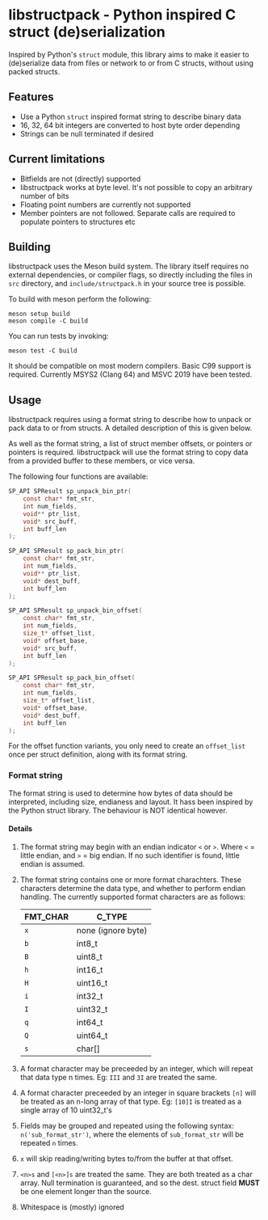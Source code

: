 # libstructpack - Python inspired C struct (de)serialization

Inspired by Python's `struct` module, this library aims to make it easier to (de)serialize data from files or network to or from C structs, without using packed structs.

## Features

- Use a Python `struct` inspired format string to describe binary data
- 16, 32, 64 bit integers are converted to host byte order depending
- Strings can be null terminated if desired

## Current limitations

- Bitfields are not (directly) supported
- libstructpack works at byte level. It's not possible to copy an arbitrary number of bits
- Floating point numbers are currently not supported
- Member pointers are not followed. Separate calls are required to populate pointers to structures etc

## Building

libstructpack uses the Meson build system. The library itself requires no external dependencies, or compiler flags, so directly including the files in `src` directory, and `include/structpack.h` in your source tree is possible.

To build with meson perform the following:

```
meson setup build
meson compile -C build
```

You can run tests by invoking:
```
meson test -C build
```

It should be compatible on most modern compilers. Basic C99 support is required. Currently MSYS2 (Clang 64) and MSVC 2019 have been tested.

## Usage

libstructpack requires using a format string to describe how to unpack or pack data to or from structs. A detailed description of this is given below.

As well as the format string, a list of struct member offsets, or pointers or pointers is required. libstructpack will use the format string to copy data from a provided buffer to these members, or vice versa.

The following four functions are available:

```c
SP_API SPResult sp_unpack_bin_ptr(
    const char* fmt_str, 
    int num_fields, 
    void** ptr_list, 
    void* src_buff, 
    int buff_len
);

SP_API SPResult sp_pack_bin_ptr(
    const char* fmt_str, 
    int num_fields, 
    void** ptr_list, 
    void* dest_buff, 
    int buff_len
);

SP_API SPResult sp_unpack_bin_offset(
    const char* fmt_str, 
    int num_fields, 
    size_t* offset_list, 
    void* offset_base,
    void* src_buff, 
    int buff_len
);

SP_API SPResult sp_pack_bin_offset(
    const char* fmt_str, 
    int num_fields, 
    size_t* offset_list, 
    void* offset_base,
    void* dest_buff, 
    int buff_len
);
```

For the offset function variants, you only need to create an `offset_list` once per struct definition, along with its format string.

### Format string

The format string is used to determine how bytes of data should 
be interpreted, including size, endianess and layout. It hass 
been inspired by the Python struct library. The behaviour is
NOT identical however.

#### Details

1. The format string may begin with an endian indicator `<` or `>`. 
   Where `<` = little endian, and `>` = big endian.
   If no such identifier is found, little endian is assumed.
2. The format string contains one or more format charachters.
   These characters determine the data type, and whether to
   perform endian handling.
   The currently supported format characters are as follows:

   | FMT_CHAR | C_TYPE             |
   |----------|--------------------|
   | `x`      | none (ignore byte) |
   | `b`      | int8_t             |
   | `B`      | uint8_t            |
   | `h`      | int16_t            |
   | `H`      | uint16_t           |
   | `i`      | int32_t            |
   | `I`      | uint32_t           |
   | `q`      | int64_t            |
   | `Q`      | uint64_t           |
   | `s`      | char[]             |

3. A format character may be preceeded by an integer, which will
   repeat that data type n times. Eg: `III` and `3I` are treated
   the same.
4. A format character preceeded by an integer in square brackets
   `[n]` will be treated as an n-long array of that type.
   Eg: `[10]I` is treated as a single array of 10 uint32_t's
5. Fields may be grouped and repeated using the following syntax:
   `n('sub_format_str')`, where the elements of `sub_format_str`
   will be repeated `n` times.
6. `x` will skip reading/writing bytes to/from the buffer at that
   offset.
7. `<n>s` and `[<n>]s` are treated the same. They are both treated as
   a char array. Null termination is guaranteed, and so the 
   dest. struct field **MUST** be one element longer than the source.
8. Whitespace is (mostly) ignored
